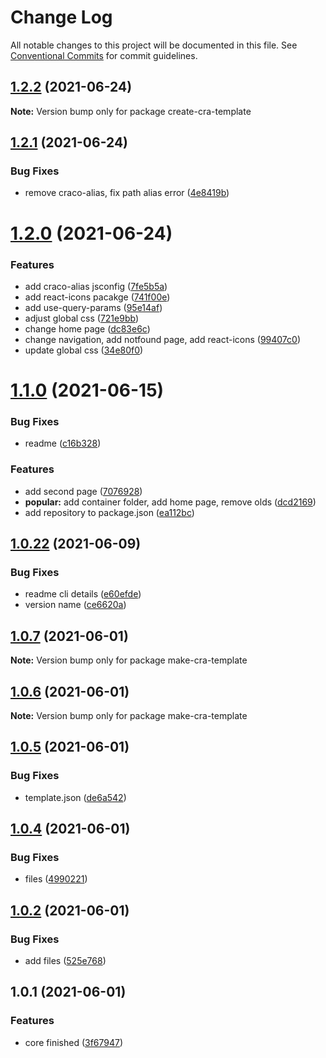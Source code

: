 # Change Log

All notable changes to this project will be documented in this file.
See [Conventional Commits](https://conventionalcommits.org) for commit guidelines.

## [1.2.2](https://github.com/iamyoki/create-cra-template/compare/v1.2.1...v1.2.2) (2021-06-24)

**Note:** Version bump only for package create-cra-template





## [1.2.1](https://github.com/iamyoki/create-cra-template/compare/v1.2.0...v1.2.1) (2021-06-24)


### Bug Fixes

* remove craco-alias, fix path alias error ([4e8419b](https://github.com/iamyoki/create-cra-template/commit/4e8419bfbc7e617e606b29641a72ffe1a80839af))





# [1.2.0](https://github.com/iamyoki/create-cra-template/compare/v1.1.0...v1.2.0) (2021-06-24)


### Features

* add craco-alias jsconfig ([7fe5b5a](https://github.com/iamyoki/create-cra-template/commit/7fe5b5ad60056d14bb0a866342897676671890d1))
* add react-icons pacakge ([741f00e](https://github.com/iamyoki/create-cra-template/commit/741f00e470efccae07466d2c111e46ff53a1cbf6))
* add use-query-params ([95e14af](https://github.com/iamyoki/create-cra-template/commit/95e14affcb869d5546fd8e69265dce6ed6e06944))
* adjust global css ([721e9bb](https://github.com/iamyoki/create-cra-template/commit/721e9bbe6ae3872b14836b856391db888f7f5637))
* change home page ([dc83e6c](https://github.com/iamyoki/create-cra-template/commit/dc83e6c60fa005bd68883bd87f4b803caf9c4423))
* change navigation, add notfound page, add react-icons ([99407c0](https://github.com/iamyoki/create-cra-template/commit/99407c005fb6862773e0026990aa0ee0b07efda0))
* update global css ([34e80f0](https://github.com/iamyoki/create-cra-template/commit/34e80f003925a5d1ba5382eca356f5963b89046a))





# [1.1.0](https://github.com/iamyoki/create-cra-template/compare/v1.0.22...v1.1.0) (2021-06-15)


### Bug Fixes

* readme ([c16b328](https://github.com/iamyoki/create-cra-template/commit/c16b328cb0151f5e7dad65db7087272d4af1d16a))


### Features

* add second page ([7076928](https://github.com/iamyoki/create-cra-template/commit/707692843b7d48c6f73a5cdba79ea4e59d60ec7e))
* **popular:** add container folder, add home page, remove olds ([dcd2169](https://github.com/iamyoki/create-cra-template/commit/dcd21693b5c827533846f81cc7ce0221a255f6e6))
* add repository to package.json ([ea112bc](https://github.com/iamyoki/create-cra-template/commit/ea112bc4534e6afb870e3831be0c3ce1eaa8baa3))





## [1.0.22](https://github.com/iamyoki/create-cra-template/compare/v1.0.21...v1.0.22) (2021-06-09)


### Bug Fixes

* readme cli details ([e60efde](https://github.com/iamyoki/create-cra-template/commit/e60efde8c813e567d3ea8e21504288634020a456))
* version name ([ce6620a](https://github.com/iamyoki/create-cra-template/commit/ce6620a7f2bc10beec80f996d0929b684671d7db))





## [1.0.7](https://github.com/iamyoki/make-cra-template/compare/v1.0.6...v1.0.7) (2021-06-01)

**Note:** Version bump only for package make-cra-template





## [1.0.6](https://github.com/iamyoki/make-cra-template/compare/v1.0.5...v1.0.6) (2021-06-01)

**Note:** Version bump only for package make-cra-template





## [1.0.5](https://github.com/iamyoki/make-cra-template/compare/v1.0.4...v1.0.5) (2021-06-01)


### Bug Fixes

* template.json ([de6a542](https://github.com/iamyoki/make-cra-template/commit/de6a5424889b71506bfd7674bf20e22dc950a354))





## [1.0.4](https://github.com/iamyoki/make-cra-template/compare/v1.0.3...v1.0.4) (2021-06-01)


### Bug Fixes

* files ([4990221](https://github.com/iamyoki/make-cra-template/commit/49902216fc94a242288b2196a94a14818e7b7e4c))





## [1.0.2](https://github.com/iamyoki/make-cra-template/compare/v1.0.1...v1.0.2) (2021-06-01)


### Bug Fixes

* add files ([525e768](https://github.com/iamyoki/make-cra-template/commit/525e768f2cacc9a57628045882510b6d0aca3d2e))





## 1.0.1 (2021-06-01)


### Features

* core finished ([3f67947](https://github.com/iamyoki/make-cra-template/commit/3f67947d7e025e663dae71e20e35e4229e895e71))
